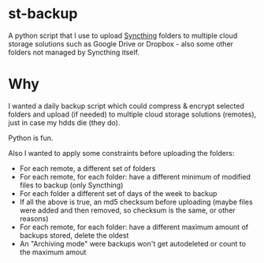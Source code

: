 st-backup
=========

A python script that I use to upload [Syncthing](https://syncthing.net/) folders to multiple cloud storage solutions such as Google Drive or Dropbox - also some other folders not managed by Syncthing itself.

# Why

I wanted a daily backup script which could compress & encrypt selected folders and upload (if needed) to multiple cloud storage solutions (remotes), just in case my hdds die (they do).

Python is fun.

Also I wanted to apply some constraints before uploading the folders:

- For each remote, a different set of folders
- For each remote, for each folder: have a different minimum of modified files to backup (only Syncthing)
- For each folder a different set of days of the week to backup
- If all the above is true, an md5 checksum before uploading (maybe files were added and then removed, so checksum is the same, or other reasons)
- For each remote, for each folder: have a different maximum amount of backups stored, delete the oldest
- An "Archiving mode" were backups won't get autodeleted or count to the maximum amout
